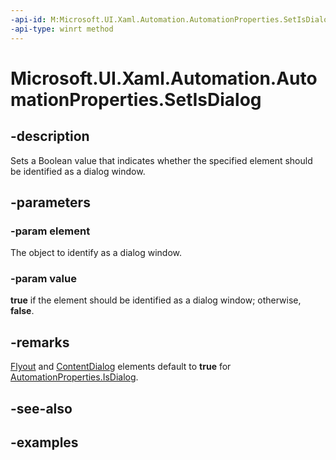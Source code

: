```yaml
---
-api-id: M:Microsoft.UI.Xaml.Automation.AutomationProperties.SetIsDialog(Microsoft.UI.Xaml.DependencyObject,System.Boolean)
-api-type: winrt method
---
```


<!-- Method syntax.
public void AutomationProperties.SetIsDialog(DependencyObject element, Boolean value)
-->

# Microsoft.UI.Xaml.Automation.AutomationProperties.SetIsDialog

## -description

Sets a Boolean value that indicates whether the specified element should be identified as a dialog window.

## -parameters

### -param element

The object to identify as a dialog window.

### -param value

**true** if the element should be identified as a dialog window; otherwise, **false**.

## -remarks

[Flyout](../microsoft.ui.xaml.controls/flyout.md) and [ContentDialog](../microsoft.ui.xaml.controls/contentdialog.md) elements default to **true** for [AutomationProperties.IsDialog](automationproperties_isdialog.md).

## -see-also

## -examples
